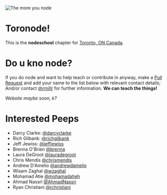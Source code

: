 ![The more you node](https://lh3.googleusercontent.com/-2OoNYJvLvUE/UXBI2YH1FHI/AAAAAAAAYqQ/uuvTgt1OYQs/s640/themoreyounode.jpg)
# Toronode!

This is the **nodeschool** chapter for [Toronto, ON Canada](https://www.google.com/maps?q=toronto&es_sm=91&um=1&ie=UTF-8&sa=X&ei=iv0jVfCBHIimgwTOgYPwBw&ved=0CAgQ_AUoAg).

# Do u kno node?

If you do node and want to help teach or contribute in anyway, make a [Pull Request](https://github.com/nodeschool/toronto/pulls) and add your name to the list below with relevant contact details; And/or contact [@rmillr](http://github.com/rmillr) for further information. **We can teach the things!**

*Website maybe soon, k?*

# Interested Peeps

- Darcy Clarke: [@darcyclarke](http://github.com/darcyclarke)
- Rich Gilbank: [@richgilbank](http://github.com/richgilbank)
- Jeff Jewiss: [@jeffjewiss](http://github.com/jeffjewiss)
- Brenna O'Brien [@brenna](http://github.com/brenna)
- Laura DeGroot [@lauradegroot](http://github.com/lauradegroot)
- Chris Mendis [@chrismendis](http://github.com/chrismendis)
- Andrew D'Amelio [@andrewdamelio](http://github.com/andrewdamelio)
- Wisam Zaghal [@wzaghal](http://github.com/wzaghal)
- Mohamad Atie [@mohamadatieh](https://github.com/MohamadAtieh)
- Ahmad Nassri [@AhmadNassri](https://github.com/ahmadnassri)
- Ryan Christiani [@rchristiani](https://github.com/Rchristiani)
